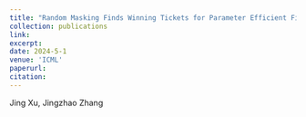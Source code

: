 ```yaml
---
title: "Random Masking Finds Winning Tickets for Parameter Efficient Fine-tuning"
collection: publications
link: 
excerpt: 
date: 2024-5-1
venue: 'ICML'
paperurl: 
citation: 
---
```

Jing Xu, Jingzhao Zhang

